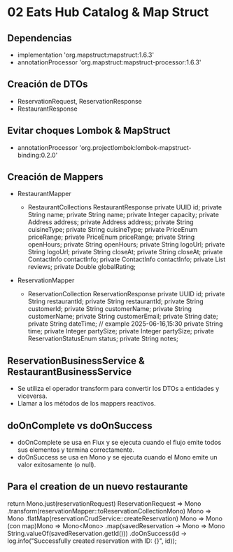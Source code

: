 # 02 Eats Hub Catalog & Map Struct 

## Dependencias
-  implementation 'org.mapstruct:mapstruct:1.6.3'
-  annotationProcessor 'org.mapstruct:mapstruct-processor:1.6.3'

## Creación de DTOs
- ReservationRequest, ReservationResponse
- RestaurantResponse

## Evitar choques Lombok & MapStruct
- annotationProcessor 'org.projectlombok:lombok-mapstruct-binding:0.2.0'

## Creación de Mappers
- RestaurantMapper
  
  - RestaurantCollections                                  RestaurantResponse
    private UUID id;
    private String name;                                    private String name;
    private Integer capacity;
    private Address address;                                private Address address;
    private String cuisineType;                             private String cuisineType;
    private PriceEnum priceRange;                           private PriceEnum priceRange;
    private String openHours;                               private String openHours;
    private String logoUrl;                                 private String logoUrl;
    private String closeAt;                                 private String closeAt;
    private ContactInfo contactInfo;                        private ContactInfo contactInfo;
    private List<Review> reviews;                           private Double globalRating;

- ReservationMapper 
  - ReservationCollection                                     ReservationResponse
    private UUID id;
    private String restaurantId;                              private String restaurantId;
    private String customerId;
    private String customerName;                              private String customerName;
    private String customerEmail;
    private String date;                                      private String dateTime; // example 2025-06-16,15:30
    private String time;
    private Integer partySize;                                private Integer partySize;
    private ReservationStatusEnum status;
    private String notes;

## ReservationBusinessService & RestaurantBusinessService
- Se utiliza el operador transform para convertir los DTOs a entidades y viceversa.
- Llamar a los métodos de los mappers reactivos.


## doOnComplete vs doOnSuccess
- doOnComplete se usa en Flux y se ejecuta cuando el flujo emite todos sus elementos y termina correctamente.
- doOnSuccess se usa en Mono y se ejecuta cuando el Mono emite un valor exitosamente (o null).

## Para el creation de un nuevo restaurante
return Mono.just(reservationRequest)                              ReservationRequest => Mono<ReservationRequest>
.transform(reservationMapper::toReservationCollectionMono)        Mono<ReservationRequest> => Mono<ReservationCollection>
.flatMap(reservationCrudService::createReservation)               Mono<ReservationCollection> => Mono<ReservationCollection>
                                                                  (con map)Mono<ReservationCollection> => Mono<Mono<ReservationCollection>>
.map(savedReservation ->                                          Mono<ReservationCollection> => Mono<String>
        String.valueOf(savedReservation.getId()))
.doOnSuccess(id -> 
    log.info("Successfully created reservation with ID: {}", id));



    
    
    
    
    
    
    
    
    